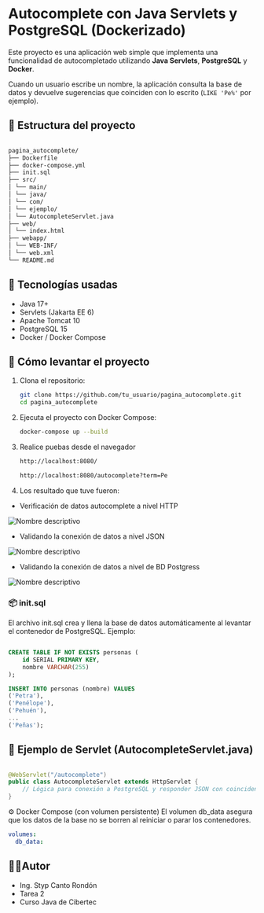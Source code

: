 # Autocomplete con Java Servlets y PostgreSQL (Dockerizado)

Este proyecto es una aplicación web simple que implementa una funcionalidad de autocompletado utilizando **Java Servlets**, **PostgreSQL** y **Docker**.

Cuando un usuario escribe un nombre, la aplicación consulta la base de datos y devuelve sugerencias que coinciden con lo escrito (`LIKE 'Pe%'` por ejemplo).

## 🧱 Estructura del proyecto

```bash

pagina_autocomplete/
├── Dockerfile
├── docker-compose.yml
├── init.sql
├── src/
│ └── main/
│ └── java/
│ └── com/
│ └── ejemplo/
│ └── AutocompleteServlet.java
├── web/
│ └── index.html
├── webapp/
│ └── WEB-INF/
│ └── web.xml
└── README.md
```

## 🚀 Tecnologías usadas

- Java 17+
- Servlets (Jakarta EE 6)
- Apache Tomcat 10
- PostgreSQL 15
- Docker / Docker Compose

## 🐳 Cómo levantar el proyecto

1. Clona el repositorio:

   ```bash
   git clone https://github.com/tu_usuario/pagina_autocomplete.git
   cd pagina_autocomplete
    ```

2.  Ejecuta el proyecto con Docker Compose:
    ````bash
    docker-compose up --build
    ````
   
3.  Realice puebas desde el navegador

    ```html
    http://localhost:8080/

    http://localhost:8080/autocomplete?term=Pe

    ```
4. Los resultado que tuve fueron:

- Verificación de datos autocomplete a nivel HTTP

![Nombre descriptivo](documents/image1.png)

- Validando la conexión de datos a nivel JSON

![Nombre descriptivo](documents/image2.png)

- Validando la conexión de datos a nivel de BD Postgress

![Nombre descriptivo](documents/image3.png)



### 📦 init.sql
El archivo init.sql crea y llena la base de datos automáticamente al levantar el contenedor de PostgreSQL. Ejemplo:

```sql

CREATE TABLE IF NOT EXISTS personas (
    id SERIAL PRIMARY KEY,
    nombre VARCHAR(255)
);

INSERT INTO personas (nombre) VALUES
('Petra'),
('Penélope'),
('Pehuén'),
...
('Peñas');

```
## 📄 Ejemplo de Servlet (AutocompleteServlet.java)

```java

@WebServlet("/autocomplete")
public class AutocompleteServlet extends HttpServlet {
    // Lógica para conexión a PostgreSQL y responder JSON con coincidencias
}

```

⚙️ Docker Compose (con volumen persistente)
El volumen db_data asegura que los datos de la base no se borren al reiniciar o parar los contenedores.

```yaml
volumes:
  db_data:

```

## 🧑‍💻Autor

- Ing. Styp Canto Rondón
- Tarea 2
-  Curso Java de Cibertec

